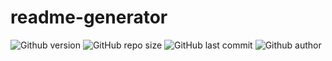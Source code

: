 # readme-generator


![Github version](https://img.shields.io/badge/version-0.2.0-darkblue?style=flat-square)
![GitHub repo size](https://img.shields.io/github/repo-size/erikpersson0884/readme-generator?color=blue&style=flat-square)
![GitHub last commit](https://img.shields.io/github/last-commit/erikpersson0884/readme-generator?color=darkgreen&style=flat-square) 
<a style="text-decoration: none !important; display:inline;" href="https://github.com/erikpersson0884">![Github author](https://img.shields.io/badge/Author-erikpersson0884-darkred?style=flat-square)</a>

